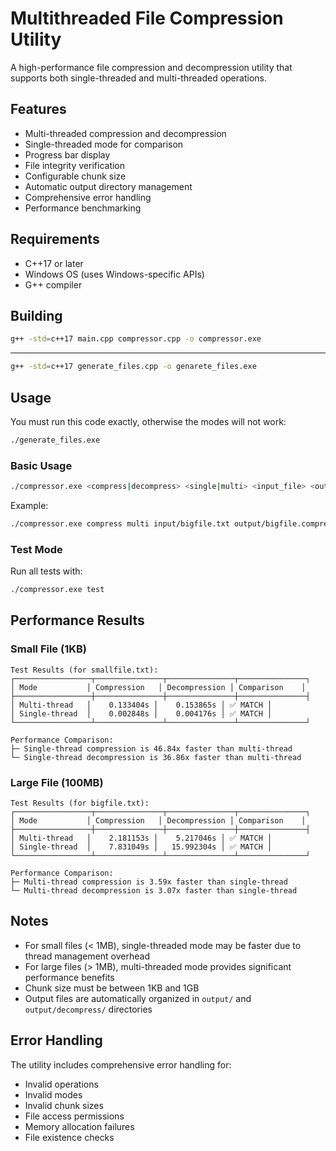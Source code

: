 # Multithreaded File Compression Utility

A high-performance file compression and decompression utility that supports both single-threaded and multi-threaded operations.

## Features

- Multi-threaded compression and decompression
- Single-threaded mode for comparison
- Progress bar display
- File integrity verification
- Configurable chunk size
- Automatic output directory management
- Comprehensive error handling
- Performance benchmarking

## Requirements

- C++17 or later
- Windows OS (uses Windows-specific APIs)
- G++ compiler

## Building

```bash
g++ -std=c++17 main.cpp compressor.cpp -o compressor.exe
```
-----------

```bash
g++ -std=c++17 generate_files.cpp -o genarete_files.exe
```

## Usage

You must run this code exactly, otherwise the modes will not work:
```bash
./generate_files.exe
```

### Basic Usage

```bash
./compressor.exe <compress|decompress> <single|multi> <input_file> <output_file> <chunk_size_in_bytes>
```

Example:
```bash
./compressor.exe compress multi input/bigfile.txt output/bigfile.compressed 1048576
```

### Test Mode

Run all tests with:
```bash
./compressor.exe test
```

## Performance Results

### Small File (1KB)
```
Test Results (for smallfile.txt):
┌─────────────────┬───────────────┬───────────────┬───────────────┐
│ Mode           │ Compression   │ Decompression │ Comparison    │
├─────────────────┼───────────────┼───────────────┼───────────────┤
│ Multi-thread   │    0.133404s │    0.153865s │ ✅ MATCH │
│ Single-thread  │    0.002848s │    0.004176s │ ✅ MATCH │
└─────────────────┴───────────────┴───────────────┴───────────────┘

Performance Comparison:
├─ Single-thread compression is 46.84x faster than multi-thread
└─ Single-thread decompression is 36.86x faster than multi-thread
```

### Large File (100MB)
```
Test Results (for bigfile.txt):
┌─────────────────┬───────────────┬───────────────┬───────────────┐
│ Mode           │ Compression   │ Decompression │ Comparison    │
├─────────────────┼───────────────┼───────────────┼───────────────┤
│ Multi-thread   │    2.181153s │    5.217046s │ ✅ MATCH │
│ Single-thread  │    7.831049s │   15.992304s │ ✅ MATCH │
└─────────────────┴───────────────┴───────────────┴───────────────┘

Performance Comparison:
├─ Multi-thread compression is 3.59x faster than single-thread
└─ Multi-thread decompression is 3.07x faster than single-thread
```

## Notes

- For small files (< 1MB), single-threaded mode may be faster due to thread management overhead
- For large files (> 1MB), multi-threaded mode provides significant performance benefits
- Chunk size must be between 1KB and 1GB
- Output files are automatically organized in `output/` and `output/decompress/` directories

## Error Handling

The utility includes comprehensive error handling for:
- Invalid operations
- Invalid modes
- Invalid chunk sizes
- File access permissions
- Memory allocation failures
- File existence checks 